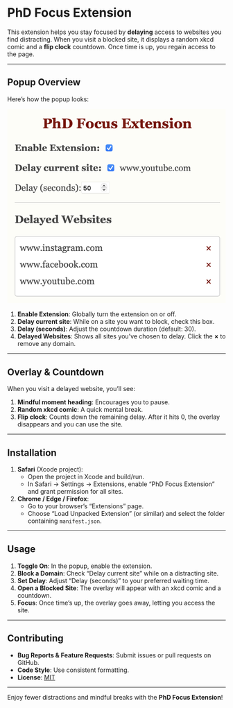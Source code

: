 # PhD Focus Extension

This extension helps you stay focused by **delaying** access to websites you find distracting. When you visit a blocked site, it displays a random xkcd comic and a **flip clock** countdown. Once time is up, you regain access to the page.

---

## Popup Overview

Here’s how the popup looks:

![Popup interface with the Enable Extension toggle, Delay current site checkbox, Delay (seconds) input, and list of delayed websites.](popup.png)

1. **Enable Extension**: Globally turn the extension on or off.  
2. **Delay current site**: While on a site you want to block, check this box.  
3. **Delay (seconds)**: Adjust the countdown duration (default: 30).  
4. **Delayed Websites**: Shows all sites you’ve chosen to delay. Click the **×** to remove any domain.

---

## Overlay & Countdown

When you visit a delayed website, you’ll see:


1. **Mindful moment heading**: Encourages you to pause.  
2. **Random xkcd comic**: A quick mental break.  
3. **Flip clock**: Counts down the remaining delay. After it hits 0, the overlay disappears and you can use the site.

---

## Installation

1. **Safari** (Xcode project):  
   - Open the project in Xcode and build/run.  
   - In Safari → Settings → Extensions, enable “PhD Focus Extension” and grant permission for all sites.  
2. **Chrome / Edge / Firefox**:  
   - Go to your browser’s “Extensions” page.  
   - Choose “Load Unpacked Extension” (or similar) and select the folder containing `manifest.json`.

---

## Usage

1. **Toggle On**: In the popup, enable the extension.  
2. **Block a Domain**: Check “Delay current site” while on a distracting site.  
3. **Set Delay**: Adjust “Delay (seconds)” to your preferred waiting time.  
4. **Open a Blocked Site**: The overlay will appear with an xkcd comic and a countdown.  
5. **Focus**: Once time’s up, the overlay goes away, letting you access the site.

---

## Contributing

- **Bug Reports & Feature Requests**: Submit issues or pull requests on GitHub.  
- **Code Style**: Use consistent formatting.  
- **License**: [MIT](https://opensource.org/licenses/MIT)

---

Enjoy fewer distractions and mindful breaks with the **PhD Focus Extension**!
